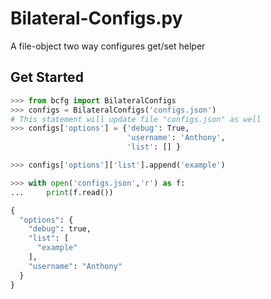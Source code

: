 # Bilateral-Configs.py
A file-object two way configures get/set helper

## Get Started
```python
>>> from bcfg import BilateralConfigs
>>> configs = BilateralConfigs('configs.json')
# This statement will update file "configs.json" as well
>>> configs['options'] = {'debug': True,
                          'username': 'Anthony',
                          'list': [] }

>>> configs['options']['list'].append('example')

>>> with open('configs.json','r') as f:
...     print(f.read())

{
  "options": {
    "debug": true,
    "list": [
      "example"
    ],
    "username": "Anthony"
  }
}
```
